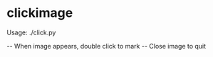 # clickimage

Usage: ./click.py <png filename>

-- When image appears, double click to mark
-- Close image to quit
